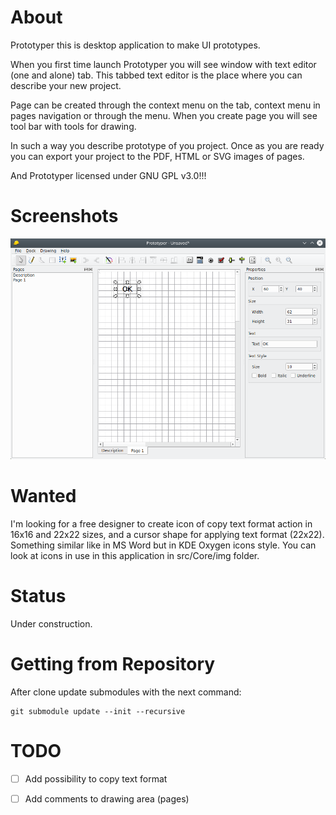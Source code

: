 # About

Prototyper this is desktop application to make UI prototypes.

When you first time launch Prototyper you will see window with text editor (one and alone)
tab. This tabbed text editor is the place where you can describe
your new project.

Page can be created through the context menu on the tab, context menu in pages navigation
or through the menu. When you create page you will see tool bar with tools for drawing.

In such a way you describe prototype of you project. Once as you are ready
you can export your project to the PDF, HTML or SVG images of pages.

And Prototyper licensed under GNU GPL v3.0!!!

# Screenshots

![](doc/img/Screenshot_20200110_103626.png)

# Wanted

I'm looking for a free designer to create icon of copy text format action
in 16x16 and 22x22 sizes, and a cursor shape for applying text format (22x22).
Something similar like in MS Word but in KDE Oxygen icons style. You can look
at icons in use in this application in src/Core/img folder.

# Status

Under construction.

# Getting from Repository

After clone update submodules with the next command:

```
git submodule update --init --recursive
```

# TODO

 - [ ] Add possibility to copy text format
 - [ ] Add comments to drawing area (pages)

